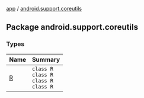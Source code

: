 [app](../index.md) / [android.support.coreutils](.)

## Package android.support.coreutils

### Types

| Name | Summary |
|---|---|
| [R](-r/index.md) | `class R`<br>`class R`<br>`class R`<br>`class R` |
